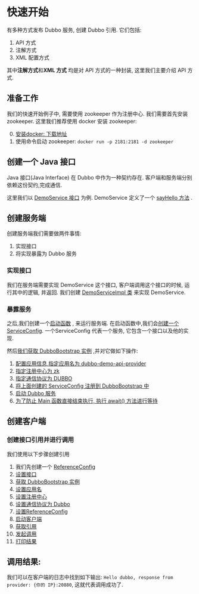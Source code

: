 # 快速开始

有多种方式发布 Dubbo 服务, 创建 Dubbo 引用. 它们包括:

1. API 方式
2. 注解方式
3. XML 配置方式

其中**注解方式**和**XML 方式** 均是对 API 方式的一种封装, 这里我们主要介绍 API 方式.

## 准备工作

我们的快速开始例子中, 需要使用 zookeeper 作为注册中心. 我们需要首先安装 zookeeper. 这里我们推荐使用 docker 安装
zookeeper:

0.  [安装docker: 下载地址](https://www.docker.com/products/docker-desktop/)
1. 使用命令启动 zookeeper: `docker run -p 2181:2181 -d zookeeper`

## 创建一个 Java 接口

Java 接口(Java Interface) 在 Dubbo 中作为一种契约存在. 客户端和服务端分别依赖这份契约,完成通信.

这里我们以 [DemoService 接口](../dubbo-demo/dubbo-demo-interface/src/main/java/org/apache/dubbo/demo/DemoService.java#L21)
为例. DemoService
定义了一个 [sayHello 方法](../dubbo-demo/dubbo-demo-interface/src/main/java/org/apache/dubbo/demo/DemoService.java#L23) .

## 创建服务端

创建服务端我们需要做两件事情:

1. 实现接口
2. 将实现暴露为 Dubbo 服务

### 实现接口

我们在服务端需要实现 DemoService 这个接口, 客户端调用这个接口的时候, 运行其中的逻辑, 并返回.
我们创建 [DemoServiceImpl 类](../dubbo-demo/dubbo-demo-api/dubbo-demo-api-provider/src/main/java/org/apache/dubbo/demo/provider/DemoServiceImpl.java#L27)
来实现 DemoService.

### 暴露服务

之后,我们创建一个[启动函数](../dubbo-demo/dubbo-demo-api/dubbo-demo-api-provider/src/main/java/org/apache/dubbo/demo/provider/Application.java#L43)
, 来运行服务端.
在启动函数中,我们会[创建一个 ServiceConfig](../dubbo-demo/dubbo-demo-api/dubbo-demo-api-provider/src/main/java/org/apache/dubbo/demo/provider/Application.java#L44).
一个ServiceConfig 代表一个服务, 它包含一个接口以及他的实现.

然后[我们获取 DubboBootstrap 实例](../dubbo-demo/dubbo-demo-api/dubbo-demo-api-provider/src/main/java/org/apache/dubbo/demo/provider/Application.java#L48)
,并对它做如下操作:

1. [配置应用信息,指定应用名为 dubbo-demo-api-provider](../dubbo-demo/dubbo-demo-api/dubbo-demo-api-provider/src/main/java/org/apache/dubbo/demo/provider/Application.java#L49)
2. [指定注册中心为 zk](../dubbo-demo/dubbo-demo-api/dubbo-demo-api-provider/src/main/java/org/apache/dubbo/demo/provider/Application.java#L50)
3. [指定通信协议为 DUBBO](../dubbo-demo/dubbo-demo-api/dubbo-demo-api-provider/src/main/java/org/apache/dubbo/demo/provider/Application.java#L51)
4. [将上面创建的 ServiceConfig 注册到 DubboBootstrap 中](../dubbo-demo/dubbo-demo-api/dubbo-demo-api-provider/src/main/java/org/apache/dubbo/demo/provider/Application.java#L52)
5. [启动 Dubbo 服务](../dubbo-demo/dubbo-demo-api/dubbo-demo-api-provider/src/main/java/org/apache/dubbo/demo/provider/Application.java#L53)
6. [为了防止 Main 函数直接结束执行, 执行 await() 方法进行等待](../dubbo-demo/dubbo-demo-api/dubbo-demo-api-provider/src/main/java/org/apache/dubbo/demo/provider/Application.java#L54)

## 创建客户端

### 创建接口引用并进行调用

我们使用以下步骤创建引用

1. 我们先创建一个 [ReferenceConfig](../dubbo-demo/dubbo-demo-api/dubbo-demo-api-consumer/src/main/java/org/apache/dubbo/demo/consumer/Application.java#L43)
2. [设置接口](../dubbo-demo/dubbo-demo-api/dubbo-demo-api-consumer/src/main/java/org/apache/dubbo/demo/consumer/Application.java#L44)
3. [获取 DubboBootstrap 实例](../dubbo-demo/dubbo-demo-api/dubbo-demo-api-consumer/src/main/java/org/apache/dubbo/demo/consumer/Application.java#L46)
4. [设置应用名](../dubbo-demo/dubbo-demo-api/dubbo-demo-api-consumer/src/main/java/org/apache/dubbo/demo/consumer/Application.java#L47)
5. [设置注册中心](../dubbo-demo/dubbo-demo-api/dubbo-demo-api-consumer/src/main/java/org/apache/dubbo/demo/consumer/Application.java#L48)
6. [设置通信协议为 Dubbo](../dubbo-demo/dubbo-demo-api/dubbo-demo-api-consumer/src/main/java/org/apache/dubbo/demo/consumer/Application.java#L49)
7. [设置ReferenceConfig](../dubbo-demo/dubbo-demo-api/dubbo-demo-api-consumer/src/main/java/org/apache/dubbo/demo/consumer/Application.java#L50)
8. [启动客户端](../dubbo-demo/dubbo-demo-api/dubbo-demo-api-consumer/src/main/java/org/apache/dubbo/demo/consumer/Application.java#L51)
9. [获取引用](../dubbo-demo/dubbo-demo-api/dubbo-demo-api-consumer/src/main/java/org/apache/dubbo/demo/consumer/Application.java#L53)
10. [发起调用](../dubbo-demo/dubbo-demo-api/dubbo-demo-api-consumer/src/main/java/org/apache/dubbo/demo/consumer/Application.java#L54)
11. [打印结果](../dubbo-demo/dubbo-demo-api/dubbo-demo-api-consumer/src/main/java/org/apache/dubbo/demo/consumer/Application.java#L55)

## 调用结果:

我们可以在客户端的日志中找到如下输出: `Hello dubbo, response from provider: {你的 IP}:20880`, 这就代表调用成功了.










